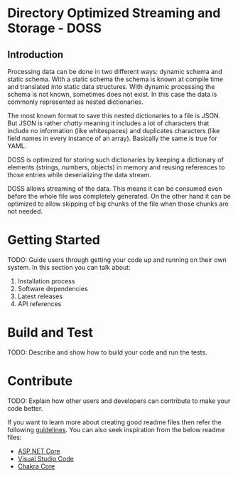 # Directory Optimized Streaming and Storage - DOSS

## Introduction 
Processing data can be done in two different ways: dynamic schema and static schema. With a static schema the schema is known at compile time and translated into static data structures.
With dynamic processing the schema is not known, sometimes does not exist. In this case the data is commonly represented as nested dictionaries.

The most known format to save this nested dictionaries to a file is JSON. But JSON is rather *chatty* meaning it includes a lot of characters that include no information (like whitespaces) and duplicates characters (like field names in every instance of an array). Basically the same is true for YAML.

DOSS is optimized for storing such dictionaries by keeping a dictionary of elements (strings, numbers, objects) in memory and reusing references to those entries while deserializing the data stream.

DOSS allows streaming of the data. This means it can be consumed even before the whole file was completely generated. On the other hand it can be optimized to allow skipping of big chunks of the file when those chunks are not needed.


# Getting Started
TODO: Guide users through getting your code up and running on their own system. In this section you can talk about:
1.	Installation process
2.	Software dependencies
3.	Latest releases
4.	API references

# Build and Test
TODO: Describe and show how to build your code and run the tests. 

# Contribute
TODO: Explain how other users and developers can contribute to make your code better. 

If you want to learn more about creating good readme files then refer the following [guidelines](https://docs.microsoft.com/en-us/azure/devops/repos/git/create-a-readme?view=azure-devops). You can also seek inspiration from the below readme files:
- [ASP.NET Core](https://github.com/aspnet/Home)
- [Visual Studio Code](https://github.com/Microsoft/vscode)
- [Chakra Core](https://github.com/Microsoft/ChakraCore)